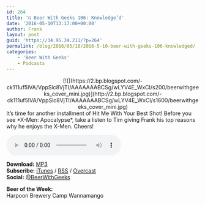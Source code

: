 ```yaml
---
id: 264
title: '☊ Beer With Geeks 106: Knowledge’d'
date: '2016-05-10T13:17:00+00:00'
author: Frank
layout: post
guid: 'https://34.95.34.211/?p=264'
permalink: /blog/2016/05/10/2016-5-10-beer-with-geeks-106-knowledged/
categories:
    - 'Beer With Geeks'
    - Podcasts
---
```


<div class="separator" style="clear: both; text-align: center;">[![](https://2.bp.blogspot.com/-ck111uf5lVA/VppSlc8VjTI/AAAAAAABCSg/wLYV4E_WxCI/s200/beerwithgeeks_cover_mini.jpg)](http://2.bp.blogspot.com/-ck111uf5lVA/VppSlc8VjTI/AAAAAAABCSg/wLYV4E_WxCI/s1600/beerwithgeeks_cover_mini.jpg)</div>It’s time for another installment of Hit Me With Your Best Shot! Before you see *X-Men: Apocalypse*, take a listen to Tim giving Frank his top reasons why he enjoys the X-Men. Cheers!

<audio controls="controls"><source src="http://www.podtrac.com/pts/redirect.mp3/archive.org/download/BWG106/BWG106.mp3" type="audio/mpeg"></source><embed height="80px" width="100px"></embed> Your browser does not support this audio</audio>

**Download:** [MP3](http://www.podtrac.com/pts/redirect.mp3/archive.org/download/BWG106/BWG106.mp3)  
**Subscribe:** [iTunes](https://itunes.apple.com/us/podcast/beer-with-geeks/id910485914?mt=2) / [RSS](http://feeds.feedburner.com/beerwithgeeks) / [Overcast](https://overcast.fm/itunes910485914/beer-with-geeks-a-geek-pop-culture-podcast)  
**Social:** [@BeerWithGeeks](https://twitter.com/beerwithgeeks)

**Beer of the Week:**   
Harpoon Brewery Camp Wannamango